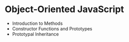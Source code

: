 # Object-Oriented JavaScript
- Introduction to Methods 
- Constructor Functions and Prototypes 
- Prototypal Inheritance 